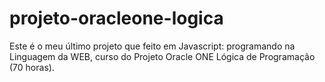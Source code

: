 # projeto-oracleone-logica
Este é o meu último projeto que feito em Javascript: programando na Linguagem da WEB, curso do Projeto Oracle ONE Lógica de Programação (70 horas). 

